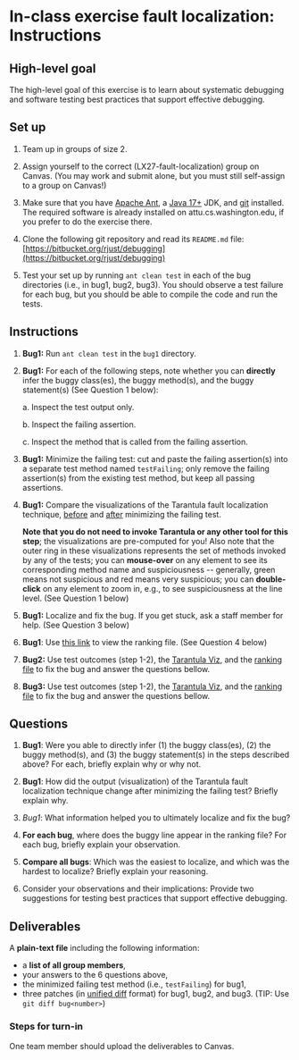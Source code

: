 # In-class exercise fault localization: Instructions

## High-level goal
The high-level goal of this exercise is to learn about systematic debugging and
software testing best practices that support effective debugging.

## Set up
1. Team up in groups of size 2.

2. Assign yourself to the correct (LX27-fault-localization) group on Canvas.
   (You may work and submit alone, but you must still self-assign to a group on Canvas!)

3. Make sure that you have
   [Apache Ant](http://ant.apache.org/),
   a [Java 17+](https://www.oracle.com/java/technologies/downloads) JDK, and
   [git](https://git-scm.com/) installed.
The required software is already installed on attu.cs.washington.edu, if you
prefer to do the exercise there.

4. Clone the following git repository and read its `README.md` file:
[https://bitbucket.org/rjust/debugging](https://bitbucket.org/rjust/debugging)

5. Test your set up by running `ant clean test` in each of the bug directories
(i.e., in bug1, bug2, bug3). You should observe a test failure for each bug, but
you should be able to compile the code and run the tests.


## Instructions
1. **Bug1:** Run `ant clean test` in the `bug1` directory.

2. **Bug1:** For each of the following steps, note whether you can **directly**
     infer the buggy class(es), the buggy method(s), and the buggy statement(s) 
     (See Question 1 below):

    a. Inspect the test output only.

    b. Inspect the failing assertion.
    
    c. Inspect the method that is called from the failing assertion.

3. **Bug1:** Minimize the failing test: cut and paste the failing
   assertion(s) into a separate test method named `testFailing`; only remove
   the failing assertion(s) from the existing test method, but keep all passing
   assertions.

4. **Bug1:** Compare the visualizations of the Tarantula fault localization
   technique, [before](fl_output/bug1.non-min.html) and
   [after](fl_output/bug1.min.html) minimizing the failing test.

    **Note that you do not need to invoke Tarantula or any other tool for this step**;
    the visualizations are pre-computed for you! Also note that the outer ring in
    these visualizations represents the set of methods invoked by any of the tests;
    you can **mouse-over** on any element to see its corresponding method name and
    suspiciousness -- generally, green means not suspicious and red means very
    suspicious; you can **double-click** on any element to zoom in, e.g., to see
    suspiciousness at the line level. (See Question 1 below)

5. **Bug1:** Localize and fix the bug. If you get stuck, ask a staff member
   for help. (See Question 3 below)

6. **Bug1**: Use [this link](fl_output/bug1.ranking.txt) to view the ranking file.
   (See Question 4 below)

7. **Bug2:** Use test outcomes (step 1-2), the [Tarantula Viz](fl_output/bug2.min.html), and the [ranking file](fl_output/bug2.ranking.txt) to fix the bug and answer the questions bellow.

8. **Bug3:** Use test outcomes (step 1-2), the [Tarantula Viz](fl_output/bug3.min.html), and the [ranking file](fl_output/bug3.ranking.txt) to fix the bug and answer the questions bellow.


## Questions

1. **Bug1**: Were you able to directly infer (1) the buggy class(es), (2) the buggy method(s), 
and (3) the buggy statement(s) in the steps described above? For each, briefly
explain why or why not. 

2. **Bug1**: How did the output (visualization) of the Tarantula fault localization 
technique change after minimizing the failing test? Briefly explain why.

3. *Bug1*: What information helped you to ultimately localize and fix the bug?

4. **For each bug**, where does the buggy line appear in the ranking file?
For each bug, briefly explain your observation.

5. **Compare all bugs**: Which was the easiest to localize, and which was the hardest
to localize? Briefly explain your reasoning.

6. Consider your observations and their implications: Provide two suggestions for
testing best practices that support effective debugging.

## Deliverables
A **plain-text file** including the following information:

+ a **list of all group members**,
+ your answers to the 6 questions above,
+ the minimized failing test method (i.e., `testFailing`) for bug1,
+ three patches (in [unified diff](https://en.wikipedia.org/wiki/Diff#Unified_format) format) for bug1, bug2, and bug3. (TIP: Use `git diff bug<number>`)


### Steps for turn-in

One team member should upload the deliverables to Canvas.

